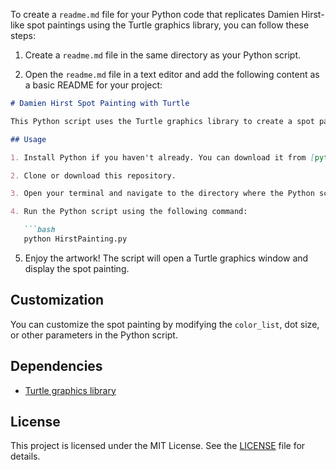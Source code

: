 To create a `readme.md` file for your Python code that replicates Damien Hirst-like spot paintings using the Turtle graphics library, you can follow these steps:

1. Create a `readme.md` file in the same directory as your Python script.

2. Open the `readme.md` file in a text editor and add the following content as a basic README for your project:

```markdown
# Damien Hirst Spot Painting with Turtle

This Python script uses the Turtle graphics library to create a spot painting inspired by Damien Hirst's famous artwork. It generates a grid of colorful dots.

## Usage

1. Install Python if you haven't already. You can download it from [python.org](https://www.python.org/downloads/).

2. Clone or download this repository.

3. Open your terminal and navigate to the directory where the Python script is located.

4. Run the Python script using the following command:

   ```bash
   python HirstPainting.py
   ```


5. Enjoy the artwork! The script will open a Turtle graphics window and display the spot painting.

## Customization

You can customize the spot painting by modifying the `color_list`, dot size, or other parameters in the Python script.

## Dependencies

- [Turtle graphics library](https://docs.python.org/3/library/turtle.html)

## License

This project is licensed under the MIT License. See the [LICENSE](LICENSE) file for details.
